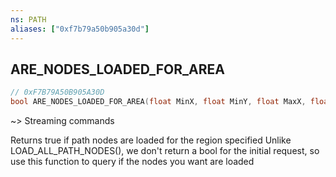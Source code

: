 ```yaml
---
ns: PATH
aliases: ["0xf7b79a50b905a30d"]
---
```

## ARE_NODES_LOADED_FOR_AREA

```c
// 0xF7B79A50B905A30D
bool ARE_NODES_LOADED_FOR_AREA(float MinX, float MinY, float MaxX, float MaxY);
```

~> Streaming commands

Returns true if path nodes are loaded for the region specified Unlike LOAD_ALL_PATH_NODES(), we don't return a bool for the initial request, so use this function to query if the nodes you want are loaded

